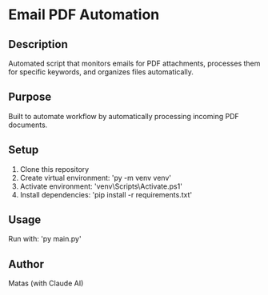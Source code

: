 # Email PDF Automation

## Description 
Automated script that monitors emails for PDF attachments, processes them for specific keywords, and organizes files automatically.

## Purpose
Built to automate workflow by automatically processing incoming PDF documents.

## Setup
1. Clone this repository
2. Create virtual environment: 'py -m venv venv'
3. Activate environment: 'venv\Scripts\Activate.ps1'
4. Install dependencies: 'pip install -r requirements.txt'

## Usage
Run with: 'py main.py'

## Author
Matas (with Claude AI)